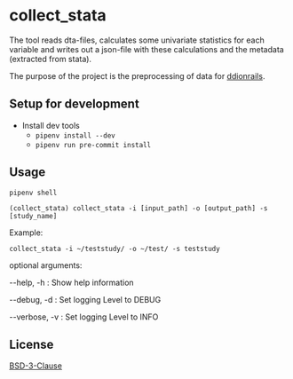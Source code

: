 # collect_stata

The tool reads dta-files, calculates some univariate statistics for each variable 
and writes out a json-file with these calculations and the metadata (extracted from stata).

The purpose of the project is the preprocessing of data for [ddionrails](https://github.com/ddionrails/ddionrails).

## Setup for development

* Install dev tools
  + `pipenv install --dev` 
  + `pipenv run pre-commit install` 

## Usage

```shell
pipenv shell

(collect_stata) collect_stata -i [input_path] -o [output_path] -s [study_name]
```

Example:
```shell
collect_stata -i ~/teststudy/ -o ~/test/ -s teststudy
```

optional arguments:

--help,    -h : Show help information

--debug,   -d : Set logging Level to DEBUG

--verbose, -v : Set logging Level to INFO

## License
[BSD-3-Clause](https://opensource.org/licenses/BSD-3-Clause)
